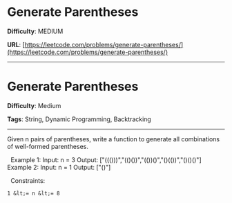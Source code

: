 # Generate Parentheses

**Difficulty**: MEDIUM

**URL**: [https://leetcode.com/problems/generate-parentheses/](https://leetcode.com/problems/generate-parentheses/)

---

# Generate Parentheses

**Difficulty**: Medium

**Tags**: String, Dynamic Programming, Backtracking

---

Given n pairs of parentheses, write a function to generate all combinations of well-formed parentheses.

&nbsp;
Example 1:
Input: n = 3
Output: ["((()))","(()())","(())()","()(())","()()()"]
Example 2:
Input: n = 1
Output: ["()"]

&nbsp;
Constraints:


	1 &lt;= n &lt;= 8



